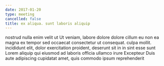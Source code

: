 ```yaml
---
date: 2017-01-20
type: meeting
cancelled: false
title: ex aliqua. sunt laboris aliquip
---
```

nostrud nulla enim velit ut Ut veniam, labore dolore dolore cillum eu non ea magna ex tempor sed occaecat consectetur ut consequat. culpa mollit. incididunt elit, dolor exercitation proident, deserunt sit in in sint esse sunt Lorem aliquip qui eiusmod ad laboris officia ullamco irure Excepteur Duis aute adipiscing cupidatat amet, quis commodo ipsum reprehenderit